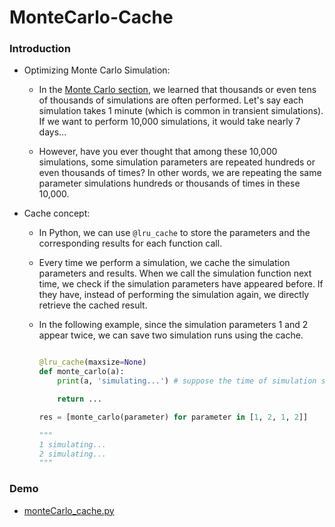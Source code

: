 # MonteCarlo-Cache

### Introduction

* Optimizing Monte Carlo Simulation:
    * In the [Monte Carlo section](../mc/), we learned that thousands or even tens of thousands of simulations are often performed. Let's say each simulation takes 1 minute (which is common in transient simulations). If we want to perform 10,000 simulations, it would take nearly 7 days...

    * However, have you ever thought that among these 10,000 simulations, some simulation parameters are repeated hundreds or even thousands of times? In other words, we are repeating the same parameter simulations hundreds or thousands of times in these 10,000.

* Cache concept:
    * In Python, we can use `@lru_cache` to store the parameters and the corresponding results for each function call.
    
    * Every time we perform a simulation, we cache the simulation parameters and results. When we call the simulation function next time, we check if the simulation parameters have appeared before. If they have, instead of performing the simulation again, we directly retrieve the cached result.

    * In the following example, since the simulation parameters 1 and 2 appear twice, we can save two simulation runs using the cache.
        ```python
        
        @lru_cache(maxsize=None)
        def monte_carlo(a):
            print(a, 'simulating...') # suppose the time of simulation spend 1 min...

            return ...

        res = [monte_carlo(parameter) for parameter in [1, 2, 1, 2]]

        """
        1 simulating...
        2 simulating...
        """
        ```

### Demo

* [monteCarlo_cache.py](./monteCarlo_cache.py)